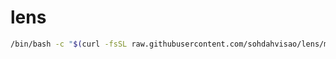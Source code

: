 # lens
```bash 
/bin/bash -c "$(curl -fsSL raw.githubusercontent.com/sohdahvisao/lens/main/setup.sh)"
```
